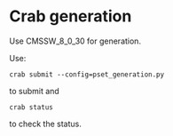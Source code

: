 # Crab generation

Use CMSSW_8_0_30 for generation.

Use:

```
crab submit --config=pset_generation.py
```

to submit and

```
crab status
```

to check the status.
